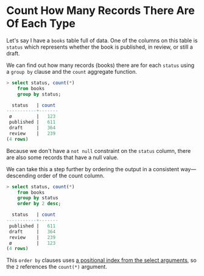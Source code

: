 # Count How Many Records There Are Of Each Type

Let's say I have a `books` table full of data. One of the columns on this table
is `status` which represents whether the book is published, in review, or still
a draft.

We can find out how many records (books) there are for each `status` using a
`group by` clause and the `count` aggregate function.

```sql
> select status, count(*)
    from books
    group by status;

  status   | count
-----------+-------
 ø         |   123
 published |   611
 draft     |   364
 review    |   239
(4 rows)
```

Because we don't have a `not null` constraint on the `status` column, there are
also some records that have a null value.

We can take this a step further by ordering the output in a consistent
way—descending order of the count column.

```sql
> select status, count(*)
    from books
    group by status
    order by 2 desc;

  status   | count
-----------+-------
 published |   611
 draft     |   364
 review    |   239
 ø         |   123
(4 rows)
```

This `order by` clauses uses [a positional index from the select
arguments](use-argument-indexes.md), so the `2` references the `count(*)`
argument.
